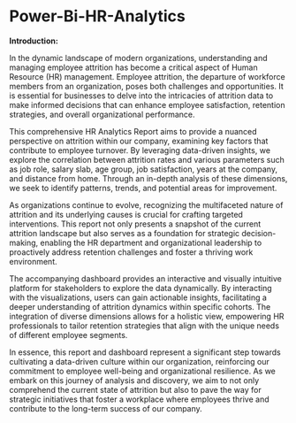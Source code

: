 # Power-Bi-HR-Analytics
**Introduction:**

In the dynamic landscape of modern organizations, understanding and managing employee attrition has become a critical aspect of Human Resource (HR) management. Employee attrition, the departure of workforce members from an organization, poses both challenges and opportunities. It is essential for businesses to delve into the intricacies of attrition data to make informed decisions that can enhance employee satisfaction, retention strategies, and overall organizational performance.

This comprehensive HR Analytics Report aims to provide a nuanced perspective on attrition within our company, examining key factors that contribute to employee turnover. By leveraging data-driven insights, we explore the correlation between attrition rates and various parameters such as job role, salary slab, age group, job satisfaction, years at the company, and distance from home. Through an in-depth analysis of these dimensions, we seek to identify patterns, trends, and potential areas for improvement.

As organizations continue to evolve, recognizing the multifaceted nature of attrition and its underlying causes is crucial for crafting targeted interventions. This report not only presents a snapshot of the current attrition landscape but also serves as a foundation for strategic decision-making, enabling the HR department and organizational leadership to proactively address retention challenges and foster a thriving work environment.

The accompanying dashboard provides an interactive and visually intuitive platform for stakeholders to explore the data dynamically. By interacting with the visualizations, users can gain actionable insights, facilitating a deeper understanding of attrition dynamics within specific cohorts. The integration of diverse dimensions allows for a holistic view, empowering HR professionals to tailor retention strategies that align with the unique needs of different employee segments.

In essence, this report and dashboard represent a significant step towards cultivating a data-driven culture within our organization, reinforcing our commitment to employee well-being and organizational resilience. As we embark on this journey of analysis and discovery, we aim to not only comprehend the current state of attrition but also to pave the way for strategic initiatives that foster a workplace where employees thrive and contribute to the long-term success of our company.
